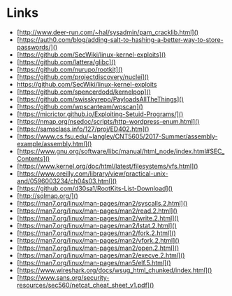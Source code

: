 # Links

- [http://www.deer-run.com/~hal/sysadmin/pam_cracklib.html]()
- [https://auth0.com/blog/adding-salt-to-hashing-a-better-way-to-store-passwords/]()
- [https://github.com/SecWiki/linux-kernel-exploits]()
- [https://github.com/lattera/glibc]()
- [https://github.com/nurupo/rootkit]()
- [https://github.com/projectdiscovery/nuclei]()
- [https://github.com/SecWiki/linux-kernel-exploits ]()
- [https://github.com/spencerdodd/kernelpop]()
- [https://github.com/swisskyrepo/PayloadsAllTheThings]()
- [https://github.com/wpscanteam/wpscan]()
- [https://micrictor.github.io/Exploiting-Setuid-Programs/]()
- [https://nmap.org/nsedoc/scripts/http-wordpress-enum.html]()
- [https://samsclass.info/127/proj/ED402.htm]()
- [https://www.cs.fsu.edu/~langley/CNT5605/2017-Summer/assembly-example/assembly.html]()
- [https://www.gnu.org/software/libc/manual/html_node/index.html#SEC_Contents]()
- [https://www.kernel.org/doc/html/latest/filesystems/vfs.html]()
- [https://www.oreilly.com/library/view/practical-unix-and/0596003234/ch04s03.html]()
- [https://github.com/d30sa1/RootKits-List-Download]()
- [http://sqlmap.org/]()
- [https://man7.org/linux/man-pages/man2/syscalls.2.html]()
- [https://man7.org/linux/man-pages/man2/read.2.html]()
- [https://man7.org/linux/man-pages/man2/write.2.html]()
- [https://man7.org/linux/man-pages/man2/lstat.2.html]()
- [https://man7.org/linux/man-pages/man2/fork.2.html]()
- [https://man7.org/linux/man-pages/man2/vfork.2.html]()
- [https://man7.org/linux/man-pages/man2/open.2.html]()
- [https://man7.org/linux/man-pages/man2/execve.2.html]()
- [https://man7.org/linux/man-pages/man5/elf.5.html]()
- [https://www.wireshark.org/docs/wsug_html_chunked/index.html]()
- [https://www.sans.org/security-resources/sec560/netcat_cheat_sheet_v1.pdf]()

